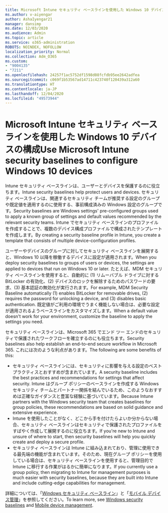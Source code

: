 ```yaml
---
title: Microsoft Intune セキュリティ ベースラインを使用した Windows 10 デバイスの構成
ms.author: v-aiyengar
author: AshaIyengar21
manager: dansimp
ms.date: 12/03/2020
ms.audience: Admin
ms.topic: article
ms.service: o365-administration
ROBOTS: NOINDEX, NOFOLLOW
localization_priority: Normal
ms.collection: Adm_O365
ms.custom:
- "9004135"
- "7211"
ms.openlocfilehash: 24257f1ac5752df1598d08fcfdb95ee2642adfea
ms.sourcegitcommit: c069f1b53567ad14711c423740f120439a312a60
ms.translationtype: HT
ms.contentlocale: ja-JP
ms.lasthandoff: 12/04/2020
ms.locfileid: "49573944"
---
```

# <a name="use-microsoft-intune-security-baselines-to-configure-windows-10-devices"></a><span data-ttu-id="b7f03-102">Microsoft Intune セキュリティ ベースラインを使用した Windows 10 デバイスの構成</span><span class="sxs-lookup"><span data-stu-id="b7f03-102">Use Microsoft Intune security baselines to configure Windows 10 devices</span></span>

<span data-ttu-id="b7f03-103">Intune セキュリティ ベースラインは、ユーザーとデバイスを保護するのに役立ちます。</span><span class="sxs-lookup"><span data-stu-id="b7f03-103">Intune security baselines help protect users and devices.</span></span> <span data-ttu-id="b7f03-104">セキュリティ ベースラインは、関連するセキュリティ チームが推奨する設定のグループや既定値を適用するのに使用する、事前構成済みの Windows 設定のグループです。</span><span class="sxs-lookup"><span data-stu-id="b7f03-104">Security baselines are Windows settings' pre-configured groups used to apply a known group of settings and default values recommended by the relevant security teams.</span></span> <span data-ttu-id="b7f03-105">Intune でセキュリティ ベースラインのプロファイルを作成することで、複数のデバイス構成プロファイルで構成されたテンプレートを作成します。</span><span class="sxs-lookup"><span data-stu-id="b7f03-105">By creating a security baseline profile in Intune, you create a template that consists of multiple device-configuration profiles.</span></span>

<span data-ttu-id="b7f03-106">ユーザーやデバイスのグループに対してセキュリティ ベースラインを展開すると、Windows 10 以降を稼働するデバイスに設定が適用されます。</span><span class="sxs-lookup"><span data-stu-id="b7f03-106">When you deploy security baselines to groups of users or devices, the settings are applied to devices that run on Windows 10 or later.</span></span> <span data-ttu-id="b7f03-107">たとえば、MDM セキュリティ ベースラインを使用すると、自動的に (1) リムーバブル ドライブに対する BitLocker の有効化、(2) デバイスのロックを解除するためのパスワードの要求、(3) 基本認証の無効化が実行されます。</span><span class="sxs-lookup"><span data-stu-id="b7f03-107">For example, MDM Security Baseline automatically (1) enables BitLocker for removable drives, (2) requires the password for unlocking a device, and (3) disables basic authentication.</span></span> <span data-ttu-id="b7f03-108">既定値がご利用の環境でうまく機能しない場合は、必要な設定が適用されるようベースラインをカスタマイズします。</span><span class="sxs-lookup"><span data-stu-id="b7f03-108">When a default value doesn't work for your environment, customize the baseline to apply the settings you need.</span></span>

<span data-ttu-id="b7f03-109">セキュリティ ベースラインは、Microsoft 365 でエンド ツー エンドのセキュリティで保護されたワークフローを確立するのにも役立ちます。</span><span class="sxs-lookup"><span data-stu-id="b7f03-109">Security baselines also help establish an end-to-end secure workflow in Microsoft 365.</span></span> <span data-ttu-id="b7f03-110">これには次のような利点があります。</span><span class="sxs-lookup"><span data-stu-id="b7f03-110">The following are some benefits of this:</span></span>

- <span data-ttu-id="b7f03-111">セキュリティ ベースラインには、セキュリティに影響を与える設定のベスト プラクティスとおすすめが含まれています。</span><span class="sxs-lookup"><span data-stu-id="b7f03-111">A security baseline includes the best practices and recommendations for settings that affect security.</span></span> <span data-ttu-id="b7f03-112">Intune はグループ ポリシーのベースラインを作成する Windows セキュリティ チームとパートナー関係を結んでいるため、このようなおすすめは正確なガイダンスと豊富な経験に基づいています。</span><span class="sxs-lookup"><span data-stu-id="b7f03-112">Because Intune partners with the Windows security team that creates baselines for group policies, these recommendations are based on solid guidance and extensive experience.</span></span>
- <span data-ttu-id="b7f03-113">Intune を使用したことがなく、どこから手を付けたらよいか分からない場合、セキュリティ ベースラインはセキュリティで保護されたプロファイルをすばやく作成して展開するのに役立ちます。</span><span class="sxs-lookup"><span data-stu-id="b7f03-113">If you're new to Intune and unsure of where to start, then security baselines will help you quickly create and deploy a secure profile.</span></span>
- <span data-ttu-id="b7f03-114">セキュリティ ベースラインは Intune に組み込まれており、管理に使用できる最先端の機能が含まれています。そのため、現在グループ ポリシーを使用している場合は、セキュリティ ベースラインを使用すると、管理目的で Intune に移行する作業がはるかに簡単になります。</span><span class="sxs-lookup"><span data-stu-id="b7f03-114">If you currently use a group policy, then migrating to Intune for management purposes is much easier with security baselines, because they are built into Intune and include cutting-edge capabilities for management.</span></span>

<span data-ttu-id="b7f03-115">詳細については、「[Windows セキュリティ ベースライン](https://go.microsoft.com/fwlink/?linkid=2141503)」と「[モバイル デバイス管理](https://go.microsoft.com/fwlink/?linkid=2141701)」を参照してください。</span><span class="sxs-lookup"><span data-stu-id="b7f03-115">To learn more, see [Windows security baselines](https://go.microsoft.com/fwlink/?linkid=2141503) and [Mobile device management](https://go.microsoft.com/fwlink/?linkid=2141701).</span></span>